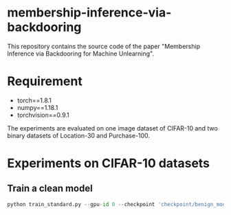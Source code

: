 # membership-inference-via-backdooring
This repository contains the source code of the paper "Membership Inference via Backdooring for Machine Unlearning".

# Requirement 
* torch==1.8.1
* numpy==1.18.1
* torchvision==0.9.1

The experiments are evaluated on one image dataset of CIFAR-10 and two binary datasets of Location-30 and Purchase-100.



# Experiments on CIFAR-10 datasets
## Train a clean model
```python
python train_standard.py --gpu-id 0 --checkpoint 'checkpoint/benign_model'
```
